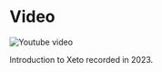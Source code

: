 # Video

![Youtube video](video://youtu.be/fr-K-MVbAa8?si=dnJTcLsVdzfUfE7T)

Introduction to Xeto recorded in 2023.

